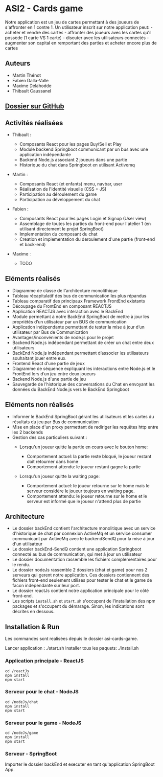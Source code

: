 # ASI2 - Cards game 

Notre application est un jeu de cartes permettant à des joueurs de s'affronter en 1 contre 1.
Un utilisateur inscrit sur notre application peut:
	- acheter et vendre des cartes
	- affronter des joueurs avec les cartes qu'il possède (1 carte VS 1 carte)
	- discuter avec les utilisateurs connectés
	- augmenter son capital en remportant des parties et acheter encore plus de cartes

## Auteurs
 - Martin Thénot 
 - Fabien Dalla-Valle
 - Maxime Delahodde
 - Thibault Caussanel 

## [Dossier sur GitHub](http://github.com/fabiendv/asi-cards-game) 
 
## Activités réalisées

 - Thibault :
	- Composants React pour les pages Buy/Sell et Play
	- Module backend Springboot communicant par un bus avec une application indépendante
	- Backend Node.js associant 2 joueurs dans une partie
	- Historique du chat dans Springboot en utilisant Activemq

 - Martin : 
	- Composants React (et enfants) menu, navbar, user
	- Réalisation de l'identité visuelle (CSS + JS)
	- Participation au déroulement du game
	- Participation au développement du chat

 - Fabien :
	- Composants React pour les pages Login et Signup (User view)
	- Assemblage de toutes les parties du front-end pour l'atelier 1 (en utilisant directement le projet SpringBoot)
	- Implementation du composant du chat
	- Creation et implementation du deroulement d'une partie (front-end et back-end)

 - Maxime :
	- TODO

## Eléments réalisés

 - Diagramme de classe de l'architecture monolithique
 - Tableau récapitulatif des bus de communication les plus répandus
 - Tableau comparatif des principaux Framework FrontEnd existants
 - Découpage du FrontEnd en composant REACTJS
 - Application REACTJS avec interaction avec le BackEnd
 - Module permettant à notre BackEnd SpringBoot de mettre à jour les propriétés d’un utilisateur par un BUS de communication
 - Application indépendante permettant de tester la mise à jour d’un utilisateur par Bus de Communication
 - Avantages/inconvénients de node.js pour le projet
 - Backend Node.js indépendant permettant de créer un chat entre deux utilisateurs
 - BackEnd Node.js indépendant permettant d’associer les utilisateurs souhaitant jouer entre eux.
 - Frontend React d'une partie de jeux
 - Diagramme de séquence expliquant les interactions entre Node.js et le FrontEnd lors d’un jeu entre deux joueurs
 - Backend Node.js d'une partie de jeu
 - Sauvegarde de l’historique des conversations du Chat en envoyant les données du BackEnd Node.js vers le BackEnd Springboot

## Eléments non réalisés

 - Informer le BackEnd SpringBoot gérant les utilisateurs et les cartes du résultats du jeu par Bus de communication
 - Mise en place d'un proxy permettant de rediriger les requêtes http entre les 2 backends
 - Gestion des cas particuliers suivant : 
	- Lorsqu'un joueur quitte la partie en cours avec le bouton home:
		* Comportement actuel: la partie reste bloqué, le joueur restant doit retourner dans home
		* Comportement attendu: le joueur restant gagne la partie 

	- Lorsqu'un joueur quitte la waiting page:
		* Comportement actuel: le joueur retourne sur le home mais le serveur considère le joueur toujours en waiting page.
		* Comportement attendu: le joueur retourne sur le home et le serveur est informé que le joueur n'attend plus de partie

## Architecture

 - Le dossier backEnd contient l'architecture monolitique avec un service d'historique de chat par connexion ActiveMq et un service consumer communicant par ActiveMq avec le backendSendQ pour la mise à jour d'un utilisateur
 - Le dossier backEnd-SendQ contient une application Springboot connecté au bus de communication, qui met à jour un utilisateur
 - Le dossier documentation rassemble les fichiers complementaires pour le rendu.
 - Le dossier nodeJs rassemble 2 dossiers (chat et game) pour nos 2 serveurs qui gerent notre application. Ces dossiers contiennent des fichiers front-end seulement utilises pour tester le chat et le game de facon independante sur leur port.
 - Le dossier reactJs contient notre application principale pour le côté front-end.
 - Les scripts `install.sh` et `start.sh` s'occupent de l'installation des npm packages et s'occupent du démarage. Sinon, les indications sont décrites en dessous.

## Installation & Run

 Les commandes sont realisées depuis le dossier asi-cards-game.

 Lancer application : ./start.sh
 Installer tous les paquets: ./install.sh

### Application principale - ReactJS

 ````
 cd /reactJs
 npm install
 npm start
 ````

### Serveur pour le chat - NodeJS

 ````
 cd /nodeJs/chat
 npm install
 npm start
 ````

### Serveur pour le game - NodeJS

 ````
 cd /nodeJs/game
 npm install
 npm start
 ````

### Serveur - SpringBoot

Importer le dossier backEnd et executer en tant qu'application SpringBoot App.
